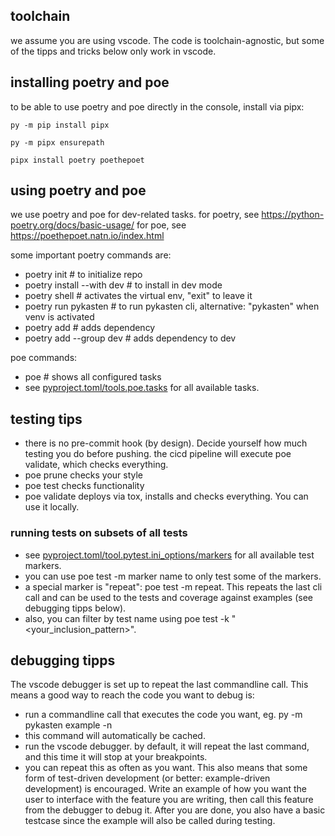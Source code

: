 ## toolchain
we assume you are using vscode. The code is toolchain-agnostic, but some of the tipps and tricks below only work in vscode.

## installing poetry and poe
to be able to use poetry and poe directly in the console,
install via pipx:
```
py -m pip install pipx
```
```
py -m pipx ensurepath 
```
```
pipx install poetry poethepoet
```

## using poetry and poe
we use poetry and poe for dev-related tasks.
for poetry, see https://python-poetry.org/docs/basic-usage/
for poe, see https://poethepoet.natn.io/index.html

some important poetry commands are:
- poetry init # to initialize repo
- poetry install --with dev # to install in dev mode
- poetry shell # activates the virtual env, "exit" to leave it
- poetry run pykasten # to run pykasten cli, alternative: "pykasten" when venv is activated
- poetry add <package> # adds dependency
- poetry add <package> --group dev # adds dependency to dev

poe commands:
- poe # shows all configured tasks
- see [pyproject.toml/tools.poe.tasks](../pyproject.toml) for all available tasks.

## testing tips
- there is no pre-commit hook (by design). Decide yourself how much testing you do before pushing.
  the cicd pipeline will execute poe validate, which checks everything.
- poe prune checks your style
- poe test checks functionality
- poe validate deploys via tox, installs and checks everything. You can use it locally.

### running tests on subsets of all tests
- see [pyproject.toml/tool.pytest.ini_options/markers](../pyproject.toml) for all available test markers.
- you can use poe test -m marker name to only test some of the markers.
- a special marker is "repeat": poe test -m repeat. This repeats the last cli call and can be used to the
tests and coverage against examples (see debugging tipps below).
- also, you can filter by test name using poe test -k "<your_inclusion_pattern>".

## debugging tipps
The vscode debugger is set up to repeat the last commandline call. This means a good way to reach the code you want to debug is:
- run a commandline call that executes the code you want, eg. py -m pykasten example -n <some example that calls your code>
- this command will automatically be cached.
- run the vscode debugger. by default, it will repeat the last command, and this time it will stop at your breakpoints.
- you can repeat this as often as you want.
This also means that some form of test-driven development (or better: example-driven development) is encouraged. Write
an example of how you want the user to interface with the feature you are writing, then call this feature from the 
debugger to debug it. After you are done, you also have a basic testcase since the example will also be called
during testing.
